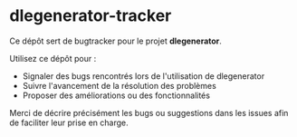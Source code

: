 # dlegenerator-tracker

Ce dépôt sert de bugtracker pour le projet **dlegenerator**.

Utilisez ce dépôt pour :
- Signaler des bugs rencontrés lors de l'utilisation de dlegenerator
- Suivre l'avancement de la résolution des problèmes
- Proposer des améliorations ou des fonctionnalités

Merci de décrire précisément les bugs ou suggestions dans les issues afin de faciliter leur prise en charge.